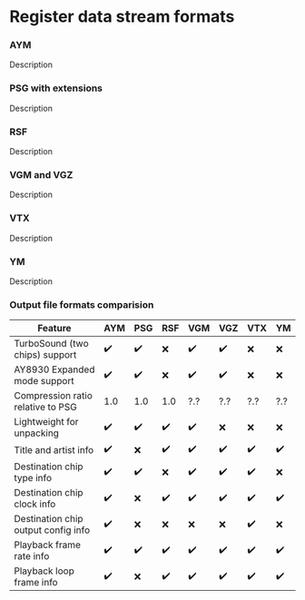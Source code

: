 # Register data stream formats

### AYM

Description

### PSG with extensions

Description

### RSF

Description

### VGM and VGZ

Description

### VTX

Description

### YM

Description

### Output file formats comparision

Feature|AYM|PSG|RSF|VGM|VGZ|VTX|YM
-|-|-|-|-|-|-|-
TurboSound (two chips) support|:heavy_check_mark:|:heavy_check_mark:|:x:|:heavy_check_mark:|:heavy_check_mark:|:x:|:x:
AY8930 Expanded mode support|:heavy_check_mark:|:heavy_check_mark:|:x:|:heavy_check_mark:|:heavy_check_mark:|:x:|:x:
Compression ratio relative to PSG|1.0|1.0|1.0|?.?|?.?|?.?|?.?
Lightweight for unpacking|:heavy_check_mark:|:heavy_check_mark:|:heavy_check_mark:|:heavy_check_mark:|:x:|:x:|:x:
Title and artist info|:heavy_check_mark:|:x:|:heavy_check_mark:|:heavy_check_mark:|:heavy_check_mark:|:heavy_check_mark:|:heavy_check_mark:
Destination chip type info|:heavy_check_mark:|:heavy_check_mark:|:x:|:heavy_check_mark:|:heavy_check_mark:|:heavy_check_mark:|:x:
Destination chip clock info|:heavy_check_mark:|:x:|:heavy_check_mark:|:heavy_check_mark:|:heavy_check_mark:|:heavy_check_mark:|:heavy_check_mark:
Destination chip output config info|:heavy_check_mark:|:x:|:x:|:x:|:x:|:heavy_check_mark:|:x:
Playback frame rate info|:heavy_check_mark:|:heavy_check_mark:|:heavy_check_mark:|:heavy_check_mark:|:heavy_check_mark:|:heavy_check_mark:|:heavy_check_mark:
Playback loop frame info|:heavy_check_mark:|:x:|:heavy_check_mark:|:heavy_check_mark:|:heavy_check_mark:|:heavy_check_mark:|:heavy_check_mark:
